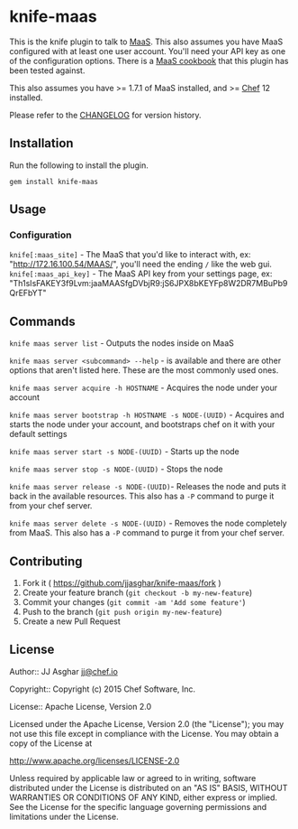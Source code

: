 # knife-maas

This is the knife plugin to talk to [MaaS](http://maas.ubuntu.com/). This also assumes you have MaaS
configured with at least one user account. You'll need your API key as one of the
configuration options. There is a [MaaS cookbook](https://supermarket.chef.io/cookbooks/maas) that
this plugin has been tested against.

This also assumes you have >= 1.7.1 of MaaS installed, and >= [Chef](http://chef.io) 12 installed.

Please refer to the [CHANGELOG](CHANGELOG.md) for version history.

## Installation

Run the following to install the plugin.

```shell
gem install knife-maas
```

## Usage

### Configuration

`knife[:maas_site]` - The MaaS that you'd like to interact with, ex: "http://172.16.100.54/MAAS/", you'll need the ending `/` like the web gui.
`knife[:maas_api_key]` - The MaaS API key from your settings page, ex: "Th1sIsFAKEY3f9Lvm:jaaMAASfgDVbjR9:jS6JPX8bKEYFp8W2DR7MBuPb9QrEFbYT"

## Commands

`knife maas server list` - Outputs the nodes inside on MaaS

`knife maas server <subcommand> --help` - is available and there are other options that aren't listed here. These are the most commonly used ones.

`knife maas server acquire -h HOSTNAME` - Acquires the node under your account

`knife maas server bootstrap -h HOSTNAME -s NODE-(UUID)` - Acquires and starts the node under your account, and bootstraps chef on it with your default settings

`knife maas server start -s NODE-(UUID)` - Starts up the node

`knife maas server stop -s NODE-(UUID)` - Stops the node

`knife maas server release -s NODE-(UUID)`- Releases the node and puts it back in the available resources. This also has a `-P` command to purge it from
your chef server.

`knife maas server delete -s NODE-(UUID)` - Removes the node completely from MaaS. This also has a `-P` command to purge it from your chef server.

## Contributing

1. Fork it ( https://github.com/jjasghar/knife-maas/fork )
2. Create your feature branch (`git checkout -b my-new-feature`)
3. Commit your changes (`git commit -am 'Add some feature'`)
4. Push to the branch (`git push origin my-new-feature`)
5. Create a new Pull Request

## License
Author:: JJ Asghar <jj@chef.io>

Copyright:: Copyright (c) 2015 Chef Software, Inc.

License:: Apache License, Version 2.0

Licensed under the Apache License, Version 2.0 (the "License"); you may not use
this file except in compliance with the License. You may obtain a copy of the License at

http://www.apache.org/licenses/LICENSE-2.0

Unless required by applicable law or agreed to in writing, software distributed under the
License is distributed on an "AS IS" BASIS, WITHOUT WARRANTIES OR CONDITIONS OF ANY KIND,
either express or implied. See the License for the specific language governing permissions
and limitations under the License.
